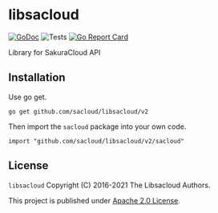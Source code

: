 # libsacloud

[![GoDoc](https://godoc.org/github.com/sacloud/libsacloud?status.svg)](https://godoc.org/github.com/sacloud/libsacloud)
![Tests](https://github.com/sacloud/libsacloud/workflows/Tests/badge.svg)
[![Go Report Card](https://goreportcard.com/badge/github.com/sacloud/libsacloud)](https://goreportcard.com/report/github.com/sacloud/libsacloud)

Library for SakuraCloud API

## Installation

Use go get.

    go get github.com/sacloud/libsacloud/v2

Then import the `sacloud` package into your own code.

    import "github.com/sacloud/libsacloud/v2/sacloud"

## License

  `libsacloud` Copyright (C) 2016-2021 The Libsacloud Authors.

  This project is published under [Apache 2.0 License](LICENSE).
